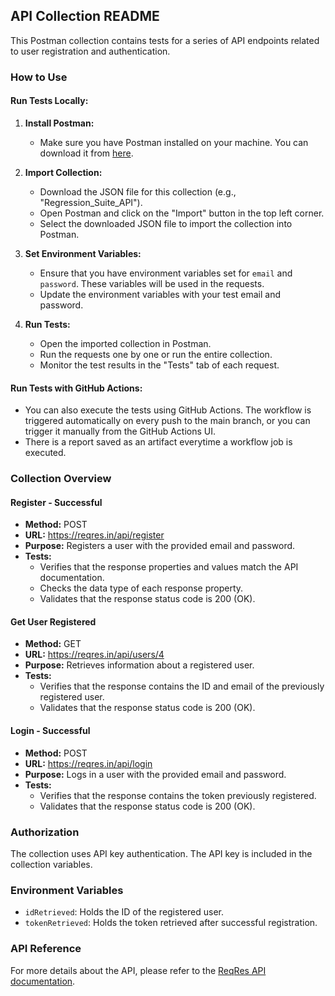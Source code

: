 ## API Collection README

This Postman collection contains tests for a series of API endpoints related to user registration and authentication.

### How to Use

#### Run Tests Locally:

1. **Install Postman:**
   - Make sure you have Postman installed on your machine. You can download it from [here](https://www.postman.com/downloads/).

2. **Import Collection:**
   - Download the JSON file for this collection (e.g., "Regression_Suite_API").
   - Open Postman and click on the "Import" button in the top left corner.
   - Select the downloaded JSON file to import the collection into Postman.

3. **Set Environment Variables:**
   - Ensure that you have environment variables set for `email` and `password`. These variables will be used in the requests.
   - Update the environment variables with your test email and password.

4. **Run Tests:**
   - Open the imported collection in Postman.
   - Run the requests one by one or run the entire collection.
   - Monitor the test results in the "Tests" tab of each request.

#### Run Tests with GitHub Actions:

- You can also execute the tests using GitHub Actions. The workflow is triggered automatically on every push to the main branch, or you can trigger it manually from the GitHub Actions UI.
- There is a report saved as an artifact everytime a workflow job is executed.

### Collection Overview

#### Register - Successful
- **Method:** POST
- **URL:** https://reqres.in/api/register
- **Purpose:** Registers a user with the provided email and password.
- **Tests:**
  - Verifies that the response properties and values match the API documentation.
  - Checks the data type of each response property.
  - Validates that the response status code is 200 (OK).

#### Get User Registered
- **Method:** GET
- **URL:** https://reqres.in/api/users/4
- **Purpose:** Retrieves information about a registered user.
- **Tests:**
  - Verifies that the response contains the ID and email of the previously registered user.
  - Validates that the response status code is 200 (OK).

#### Login - Successful
- **Method:** POST
- **URL:** https://reqres.in/api/login
- **Purpose:** Logs in a user with the provided email and password.
- **Tests:**
  - Verifies that the response contains the token previously registered.
  - Validates that the response status code is 200 (OK).

### Authorization
The collection uses API key authentication. The API key is included in the collection variables.

### Environment Variables
- `idRetrieved`: Holds the ID of the registered user.
- `tokenRetrieved`: Holds the token retrieved after successful registration.

### API Reference
For more details about the API, please refer to the [ReqRes API documentation](https://reqres.in/).

